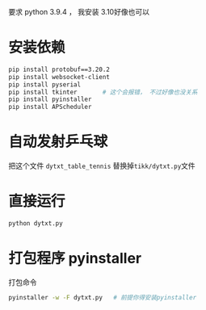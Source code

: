 要求 python 3.9.4  ， 我安装 3.10好像也可以

# 安装依赖
```bash
pip install protobuf==3.20.2
pip install websocket-client
pip install pyserial
pip install tkinter       # 这个会报错， 不过好像也没关系
pip install pyinstaller
pip install APScheduler
```

# 自动发射乒乓球
把这个文件 `dytxt_table_tennis` 替换掉`tikk/dytxt.py`文件

# 直接运行
```bash
python dytxt.py
```

# 打包程序 pyinstaller
打包命令
``` bash
pyinstaller -w -F dytxt.py   # 前提你得安装pyinstaller
```
